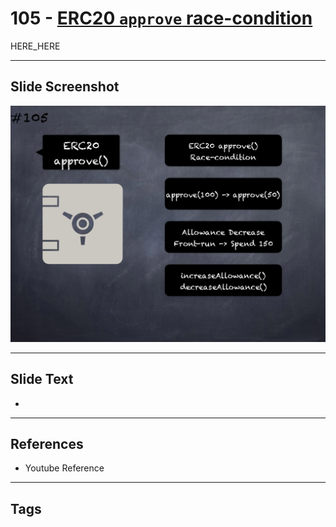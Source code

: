 # 105 - [ERC20 `approve` race-condition](ERC20%20`approve`%20race-condition.md)

HERE_HERE

___
## Slide Screenshot
![0105.png](../images/pitfalls_and_best_practices201/105.png)
___
## Slide Text
- 
___
## References
- Youtube Reference
___
## Tags